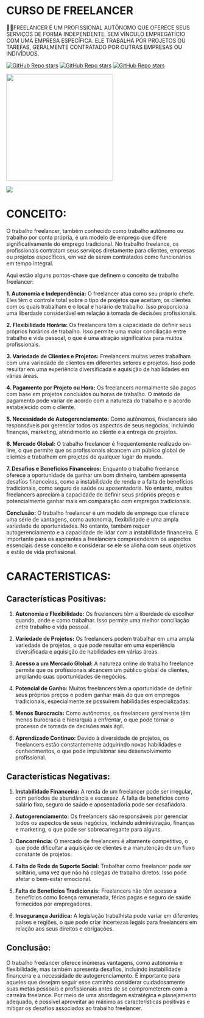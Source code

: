 # CURSO DE FREELANCER
👨‍⚖️FREELANCER É UM PROFISSIONAL AUTÔNOMO QUE OFERECE SEUS SERVIÇOS DE FORMA INDEPENDENTE, SEM VÍNCULO EMPREGATÍCIO COM UMA EMPRESA ESPECÍFICA. ELE TRABALHA POR PROJETOS OU TAREFAS, GERALMENTE CONTRATADO POR OUTRAS EMPRESAS OU INDIVÍDUOS.

[![GitHub Repo stars](https://img.shields.io/badge/VILHALVA-GITHUB-03A9F4?logo=github)](https://github.com/VILHALVA) 
[![GitHub Repo stars](https://img.shields.io/badge/VEJA%20OS-VIDEOS-03A9F4?logo=youtube)](https://www.youtube.com/@vilhalva100/search?query=FREELANCER)
[![GitHub Repo stars](https://img.shields.io/badge/-PLAYLIST%20DO%20YOUTUBE-blueviolet)](https://youtube.com/playlist?list=PLx0RyF8qXKwcVBCepO89bHE1Olw0zg7wA&si=5rE7qBBgnFRneGMD)

<img src="https://freelancer.com.br/images/main-page/hit-card1.png" align="center" width="280"> <br>

![](https://i.imgur.com/waxVImv.png)

# CONCEITO:
O trabalho freelancer, também conhecido como trabalho autônomo ou trabalho por conta própria, é um modelo de emprego que difere significativamente do emprego tradicional. No trabalho freelance, os profissionais contratam seus serviços diretamente para clientes, empresas ou projetos específicos, em vez de serem contratados como funcionários em tempo integral.

Aqui estão alguns pontos-chave que definem o conceito de trabalho freelancer:

**1. Autonomia e Independência:**
O freelancer atua como seu próprio chefe. Eles têm o controle total sobre o tipo de projetos que aceitam, os clientes com os quais trabalham e o local e horário de trabalho. Isso proporciona uma liberdade considerável em relação à tomada de decisões profissionais.

**2. Flexibilidade Horária:**
Os freelancers têm a capacidade de definir seus próprios horários de trabalho. Isso permite uma maior conciliação entre trabalho e vida pessoal, o que é uma atração significativa para muitos profissionais.

**3. Variedade de Clientes e Projetos:**
Freelancers muitas vezes trabalham com uma variedade de clientes em diferentes setores e projetos. Isso pode resultar em uma experiência diversificada e aquisição de habilidades em várias áreas.

**4. Pagamento por Projeto ou Hora:**
Os freelancers normalmente são pagos com base em projetos concluídos ou horas de trabalho. O método de pagamento pode variar de acordo com a natureza do trabalho e o acordo estabelecido com o cliente.

**5. Necessidade de Autogerenciamento:**
Como autônomos, freelancers são responsáveis por gerenciar todos os aspectos de seus negócios, incluindo finanças, marketing, atendimento ao cliente e a entrega de projetos.

**6. Mercado Global:**
O trabalho freelancer é frequentemente realizado on-line, o que permite que os profissionais alcancem um público global de clientes e trabalhem em projetos de qualquer lugar do mundo.

**7. Desafios e Benefícios Financeiros:**
Enquanto o trabalho freelance oferece a oportunidade de ganhar um bom dinheiro, também apresenta desafios financeiros, como a instabilidade de renda e a falta de benefícios tradicionais, como seguro de saúde ou aposentadoria. No entanto, muitos freelancers apreciam a capacidade de definir seus próprios preços e potencialmente ganhar mais em comparação com empregos tradicionais.

**Conclusão:**
O trabalho freelancer é um modelo de emprego que oferece uma série de vantagens, como autonomia, flexibilidade e uma ampla variedade de oportunidades. No entanto, também requer autogerenciamento e a capacidade de lidar com a instabilidade financeira. É importante para os aspirantes a freelancers compreenderem os aspectos essenciais desse conceito e considerar se ele se alinha com seus objetivos e estilo de vida profissional.

# CARACTERISTICAS:
## Características Positivas:
1. **Autonomia e Flexibilidade:** Os freelancers têm a liberdade de escolher quando, onde e como trabalhar. Isso permite uma melhor conciliação entre trabalho e vida pessoal.

2. **Variedade de Projetos:** Os freelancers podem trabalhar em uma ampla variedade de projetos, o que pode resultar em uma experiência diversificada e aquisição de habilidades em várias áreas.

3. **Acesso a um Mercado Global:** A natureza online do trabalho freelance permite que os profissionais alcancem um público global de clientes, ampliando suas oportunidades de negócios.

4. **Potencial de Ganho:** Muitos freelancers têm a oportunidade de definir seus próprios preços e podem ganhar mais do que em empregos tradicionais, especialmente se possuírem habilidades especializadas.

5. **Menos Burocracia:** Como autônomos, os freelancers geralmente têm menos burocracia e hierarquia a enfrentar, o que pode tornar o processo de tomada de decisões mais ágil.

6. **Aprendizado Contínuo:** Devido à diversidade de projetos, os freelancers estão constantemente adquirindo novas habilidades e conhecimentos, o que pode impulsionar seu desenvolvimento profissional.

## Características Negativas:
1. **Instabilidade Financeira:** A renda de um freelancer pode ser irregular, com períodos de abundância e escassez. A falta de benefícios como salário fixo, seguro de saúde e aposentadoria pode ser desafiadora.

2. **Autogerenciamento:** Os freelancers são responsáveis por gerenciar todos os aspectos de seus negócios, incluindo administração, finanças e marketing, o que pode ser sobrecarregante para alguns.

3. **Concorrência:** O mercado de freelancers é altamente competitivo, o que pode dificultar a aquisição de clientes e a manutenção de um fluxo constante de projetos.

4. **Falta de Rede de Suporte Social:** Trabalhar como freelancer pode ser solitário, uma vez que não há colegas de trabalho diretos. Isso pode afetar o bem-estar emocional.

5. **Falta de Benefícios Tradicionais:** Freelancers não têm acesso a benefícios como licença remunerada, férias pagas e seguro de saúde fornecidos por empregadores.

6. **Insegurança Jurídica:** A legislação trabalhista pode variar em diferentes países e regiões, o que pode criar incertezas legais para freelancers em relação aos seus direitos e obrigações.

## Conclusão:
O trabalho freelancer oferece inúmeras vantagens, como autonomia e flexibilidade, mas também apresenta desafios, incluindo instabilidade financeira e a necessidade de autogerenciamento. É importante para aqueles que desejam seguir esse caminho considerar cuidadosamente suas metas pessoais e profissionais antes de se comprometerem com a carreira freelance. Por meio de uma abordagem estratégica e planejamento adequado, é possível aproveitar ao máximo as características positivas e mitigar os desafios associados ao trabalho freelancer.
